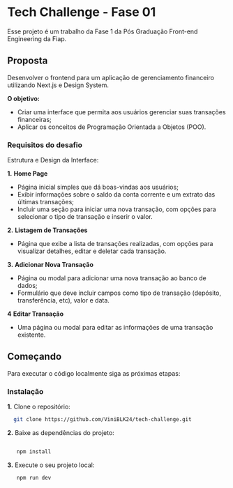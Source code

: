 # Tech Challenge - Fase 01

Esse projeto é um trabalho da Fase 1 da Pós Graduação Front-end Engineering da Fiap.

## Proposta

Desenvolver o frontend para um aplicação de gerenciamento financeiro utilizando Next.js e Design System.

**O objetivo:**

- Criar uma interface que permita aos usuários gerenciar suas transações financeiras;
- Aplicar os conceitos de Programação Orientada a Objetos (POO).

### Requisitos do desafio

Estrutura e Design da Interface:

**1.** **Home Page**

- Página inicial simples que dá boas-vindas aos usuários;
- Exibir informações sobre o saldo da conta corrente e um extrato das últimas transações;
- Incluir uma seção para iniciar uma nova transação, com opções para selecionar o tipo de transação e inserir o valor.

**2.** **Listagem de Transações**

- Página que exibe a lista de transações realizadas, com opções para visualizar detalhes, editar e deletar cada transação.

**3.** **Adicionar Nova Transação**

- Página ou modal para adicionar uma nova transação ao banco de dados;
- Formulário que deve incluir campos como tipo de transação (depósito, transferência, etc), valor e data.

**4** **Editar Transação**

- Uma página ou modal para editar as informações de uma transação existente.

## Começando

Para executar o código localmente siga as próximas etapas:

### Instalação

**1.** Clone o repositório:

```sh
  git clone https://github.com/ViniBLK24/tech-challenge.git
```

**2.** Baixe as dependências do projeto:

```sh

   npm install
```

**3.** Execute o seu projeto local:

```sh
   npm run dev
```
